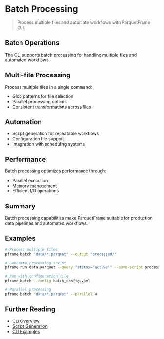 # Batch Processing

> Process multiple files and automate workflows with ParquetFrame CLI.

## Batch Operations

The CLI supports batch processing for handling multiple files and automated workflows.

## Multi-file Processing

Process multiple files in a single command:
- Glob patterns for file selection
- Parallel processing options
- Consistent transformations across files

## Automation

- Script generation for repeatable workflows
- Configuration file support
- Integration with scheduling systems

## Performance

Batch processing optimizes performance through:
- Parallel execution
- Memory management
- Efficient I/O operations

## Summary

Batch processing capabilities make ParquetFrame suitable for production data pipelines and automated workflows.

## Examples

```bash
# Process multiple files
pframe batch "data/*.parquet" --output "processed/"

# Generate processing script
pframe run data.parquet --query "status='active'" --save-script process.py

# Run with configuration file
pframe batch --config batch_config.yaml

# Parallel processing
pframe batch "data/*.parquet" --parallel 4
```

## Further Reading

- [CLI Overview](index.md)
- [Script Generation](scripts.md)
- [CLI Examples](../documentation-examples/examples-gallery.md)
